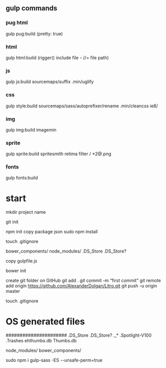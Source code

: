 ## gulp commands

### pug html
gulp pug:build
(pretty: true)

### html
gulp html:build
(rigger() include file - //= file path)

### js
gulp js:build
sourcemaps/suffix .min/uglify

### css
gulp style:build
sourcemaps/sass/autoprefixer/rename .min/cleancss ie8/

### img
gulp img:build
imagemin

### sprite
gulp sprite:build
spritesmith
retima filter / *2@.png

### fonts
gulp fonts:build



# start

mkdir project name

git init

npm init
copy package json
sudo npm install

touch .gitignore

bower_components/
node_modules/
.DS_Store
.DS_Store?

copy gulpfile.js

bower init

create git folder on GitHub
git add .
git commit -m “first commit"
git remote add origin https://github.com/AlexanderDolgan/Litro.git
git push -u origin master

touch .gitignore
# OS generated files #
######################
.DS_Store
.DS_Store?
._*
.Spotlight-V100
.Trashes
ehthumbs.db
Thumbs.db

node_modules/
bower_components/

sudo npm i gulp-sass -ES --unsafe-perm=true
